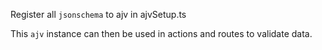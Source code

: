 Register all `jsonschema` to ajv in ajvSetup.ts

This `ajv` instance can then be used in actions and routes to validate data.
